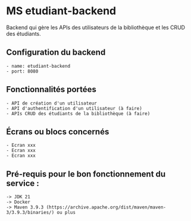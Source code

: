 # MS etudiant-backend

Backend qui gère les APIs des utilisateurs de la bibliothèque et les CRUD des étudiants.

## Configuration du backend

    - name: etudiant-backend
    - port: 8080

## Fonctionnalités portées

    - API de création d'un utilisateur
    - API d'authentification d'un utilisateur (à faire)
    - APIs CRUD des étudiants de la bibliothèque (à faire)


## Écrans ou blocs concernés
    - Ecran xxx
    - Ecran xxx
    - Ecran xxx

## Pré-requis pour le bon fonctionnement du service :

    -> JDK 21
    -> Docker
    -> Maven 3.9.3 (https://archive.apache.org/dist/maven/maven-3/3.9.3/binaries/) ou plus

